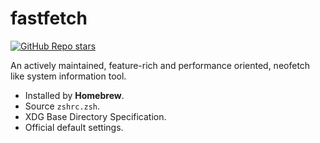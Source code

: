 # fastfetch

[![GitHub Repo stars](https://img.shields.io/github/stars/fastfetch-cli/fastfetch?style=social)](https://github.com/fastfetch-cli/fastfetch)

An actively maintained, feature-rich and performance oriented, neofetch like system information tool.

- Installed by **Homebrew**.
- Source `zshrc.zsh`.
- XDG Base Directory Specification.
- Official default settings.
